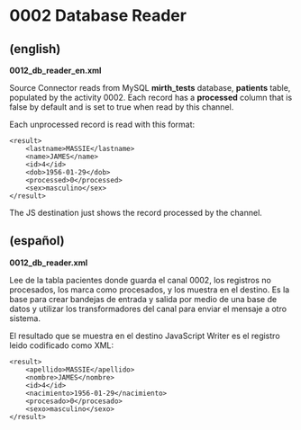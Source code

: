 # 0002 Database Reader

## (english)

**0012_db_reader_en.xml**

Source Connector reads from MySQL **mirth_tests** database, **patients** table, populated
by the activity 0002. Each record has a **processed** column that is false by default and
is set to true when read by this channel.

Each unprocessed record is read with this format:

```
<result>
    <lastname>MASSIE</lastname>
    <name>JAMES</name>
    <id>4</id>
    <dob>1956-01-29</dob>
    <processed>0</processed>
    <sex>masculino</sex>
</result>
```

The JS destination just shows the record processed by the channel.


## (español)

**0012_db_reader.xml**

Lee de la tabla pacientes donde guarda el canal 0002, los registros no procesados,
los marca como procesados, y los muestra en el destino. Es la base para crear bandejas
de entrada y salida por medio de una base de datos y utilizar los transformadores del
canal para enviar el mensaje a otro sistema.

El resultado que se muestra en el destino JavaScript Writer es el registro leido codificado como XML:

```
<result>
    <apellido>MASSIE</apellido>
    <nombre>JAMES</nombre>
    <id>4</id>
    <nacimiento>1956-01-29</nacimiento>
    <procesado>0</procesado>
    <sexo>masculino</sexo>
</result>
```
